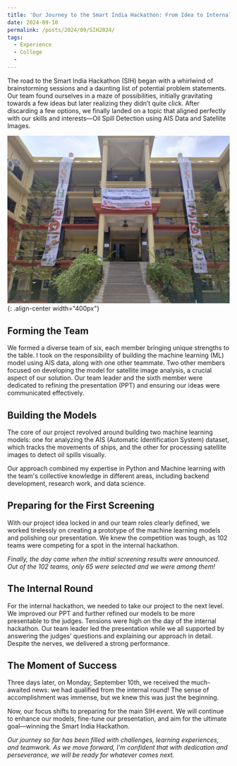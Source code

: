 ```yaml
---
title: 'Our Journey to the Smart India Hackathon: From Idea to Internal Round Success'
date: 2024-09-10 
permalink: /posts/2024/09/SIH2024/
tags:
  - Experience
  - College
  - 
---
```


The road to the Smart India Hackathon (SIH) began with a whirlwind of brainstorming sessions and a daunting list of potential problem statements. Our team found ourselves in a maze of possibilities, initially gravitating towards a few ideas but later realizing they didn’t quite click. After discarding a few options, we finally landed on a topic that aligned perfectly with our skills and interests—Oil Spill Detection using AIS Data and Satellite Images.

![SIH_2024_MSIT](/images/SIH_MSIT.jpg){: .align-center width="400px"}

## Forming the Team
We formed a diverse team of six, each member bringing unique strengths to the table. I took on the responsibility of building the machine learning (ML) model using AIS data, along with one other teammate. Two other members focused on developing the model for satellite image analysis, a crucial aspect of our solution. Our team leader and the sixth member were dedicated to refining the presentation (PPT) and ensuring our ideas were communicated effectively.

## Building the Models
The core of our project revolved around building two machine learning models: one for analyzing the AIS (Automatic Identification System) dataset, which tracks the movements of ships, and the other for processing satellite images to detect oil spills visually.

Our approach combined my expertise in Python and Machine learning with the team's collective knowledge in different areas, including backend development, research work, and data science.

## Preparing for the First Screening
With our project idea locked in and our team roles clearly defined, we worked tirelessly on creating a prototype of the machine learning models and polishing our presentation. We knew the competition was tough, as 102 teams were competing for a spot in the internal hackathon.

_Finally, the day came when the initial screening results were announced. Out of the 102 teams, only 65 were selected and we were among them!_

## The Internal Round
For the internal hackathon, we needed to take our project to the next level. We improved our PPT and further refined our models to be more presentable to the judges. Tensions were high on the day of the internal hackathon. Our team leader led the presentation while we all supported by answering the judges’ questions and explaining our approach in detail. Despite the nerves, we delivered a strong performance.

## The Moment of Success
Three days later, on Monday, September 10th, we received the much-awaited news: we had qualified from the internal round! The sense of accomplishment was immense, but we knew this was just the beginning.

Now, our focus shifts to preparing for the main SIH event. We will continue to enhance our models, fine-tune our presentation, and aim for the ultimate goal—winning the Smart India Hackathon.

*Our journey so far has been filled with challenges, learning experiences, and teamwork. As we move forward, I’m confident that with dedication and perseverance, we will be ready for whatever comes next.*

